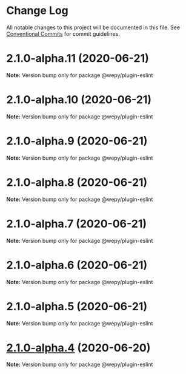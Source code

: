 # Change Log

All notable changes to this project will be documented in this file.
See [Conventional Commits](https://conventionalcommits.org) for commit guidelines.

# 2.1.0-alpha.11 (2020-06-21)

**Note:** Version bump only for package @wepy/plugin-eslint





# 2.1.0-alpha.10 (2020-06-21)

**Note:** Version bump only for package @wepy/plugin-eslint





# 2.1.0-alpha.9 (2020-06-21)

**Note:** Version bump only for package @wepy/plugin-eslint





# 2.1.0-alpha.8 (2020-06-21)

**Note:** Version bump only for package @wepy/plugin-eslint





# 2.1.0-alpha.7 (2020-06-21)

**Note:** Version bump only for package @wepy/plugin-eslint





# 2.1.0-alpha.6 (2020-06-21)

**Note:** Version bump only for package @wepy/plugin-eslint





# 2.1.0-alpha.5 (2020-06-21)

**Note:** Version bump only for package @wepy/plugin-eslint





# [2.1.0-alpha.4](https://github.com/Tencent/wepy/compare/v2.1.0-alpha.2...v2.1.0-alpha.4) (2020-06-20)

**Note:** Version bump only for package @wepy/plugin-eslint
